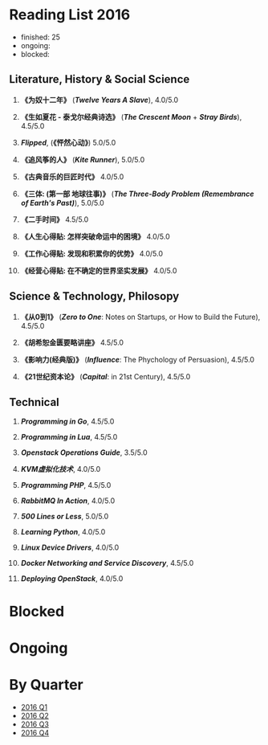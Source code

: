 Reading List 2016
========================

* finished: 25
* ongoing:
* blocked:

## Literature, History & Social Science
1. **《为奴十二年》** (***Twelve Years A Slave***), 4.0/5.0

1. **《生如夏花 - 泰戈尔经典诗选》** (***The Crescent Moon*** + ***Stray Birds***), 4.5/5.0

1. ***Flipped***, (**《怦然心动》**) 5.0/5.0

1. **《追风筝的人》** (***Kite Runner***), 5.0/5.0

1. **《古典音乐的巨匠时代》** 4.0/5.0

1. **《三体: (第一部 地球往事)》** (***The Three-Body Problem (Remembrance of Earth's Past)***), 5.0/5.0

1. **《二手时间》** 4.5/5.0

1. **《人生心得贴: 怎样突破命运中的困境》** 4.0/5.0

1. **《工作心得贴: 发现和积累你的优势》** 4.0/5.0

1. **《经营心得贴: 在不确定的世界坚实发展》** 4.0/5.0

## Science & Technology, Philosopy
1. **《从0到1》** (***Zero to One***: Notes on Startups, or How to Build the Future), 4.5/5.0

1. **《胡希恕金匮要略讲座》** 4.5/5.0

1. **《影响力(经典版)》** (***Influence***: The Phychology of Persuasion), 4.5/5.0

1. **《21世纪资本论》** (***Capital***: in 21st Century), 4.5/5.0

## Technical
1. ***Programming in Go***, 4.5/5.0

1. ***Programming in Lua***, 4.5/5.0

1. ***Openstack Operations Guide***, 3.5/5.0

1. ***KVM虚拟化技术***, 4.0/5.0

1. ***Programming PHP***, 4.5/5.0

1. ***RabbitMQ In Action***, 4.0/5.0

1. ***500 Lines or Less***, 5.0/5.0

1. ***Learning Python***, 4.0/5.0

1. ***Linux Device Drivers***, 4.0/5.0

1. ***Docker Networking and Service Discovery***, 4.5/5.0

1. ***Deploying OpenStack***, 4.0/5.0


# Blocked

# Ongoing

# By Quarter
- [2016 Q1](2016_Q1.md)
- [2016 Q2](2016_Q2.md)
- [2016 Q3](2016_Q3.md)
- [2016 Q4](2016_Q4.md)
